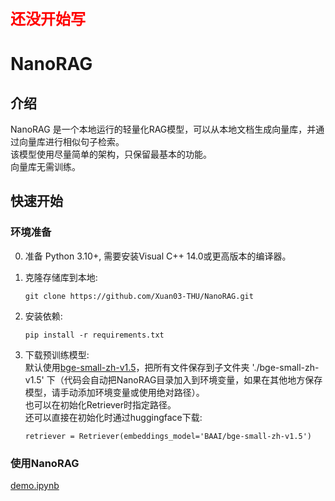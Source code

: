 <font color=red size=5>**还没开始写**</font>

# NanoRAG

## 介绍

NanoRAG 是一个本地运行的轻量化RAG模型，可以从本地文档生成向量库，并通过向量库进行相似句子检索。  
该模型使用尽量简单的架构，只保留最基本的功能。  
向量库无需训练。

## 快速开始

### 环境准备
0. 准备
   Python 3.10+, 需要安装Visual C++ 14.0或更高版本的编译器。
1. 克隆存储库到本地: 
    ```
    git clone https://github.com/Xuan03-THU/NanoRAG.git
    ```
2. 安装依赖: 
    ```
    pip install -r requirements.txt
    ```

3. 下载预训练模型:   
   默认使用[bge-small-zh-v1.5](https://huggingface.co/BAAI/bge-small-zh-v1.5/tree/main)，把所有文件保存到子文件夹 './bge-small-zh-v1.5' 下（代码会自动把NanoRAG目录加入到环境变量，如果在其他地方保存模型，请手动添加环境变量或使用绝对路径）。  
   也可以在初始化Retriever时指定路径。  
    还可以直接在初始化时通过huggingface下载:
    ```
    retriever = Retriever(embeddings_model='BAAI/bge-small-zh-v1.5')
    ```

### 使用NanoRAG
[demo.ipynb](https://github.com/Xuan03-THU/NanoRAG/blob/master/demo.ipynb)
